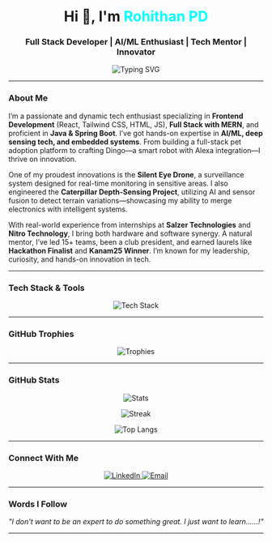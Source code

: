 <!-- Advanced GitHub Profile README for Rohithan PD -->

<h1 align="center">
  Hi 👋, I'm <span style="color:#00FFFF">Rohithan PD</span>
</h1>
<h3 align="center"> Full Stack Developer | AI/ML Enthusiast | Tech Mentor | Innovator</h3>

<p align="center">
  <img src="https://readme-typing-svg.demolab.com?font=Fira+Code&duration=4000&pause=1000&color=00FFFF&center=true&vCenter=true&width=435&lines=Frontend+Developer+%7C+AI+%26+ML+Explorer;Mentor+%26+Club+President+%7C+Hackathon+Finalist;Building+smart+bots+%26+beautiful+UIs" alt="Typing SVG" />
</p>

---

### About Me

<p>
I’m a passionate and dynamic tech enthusiast specializing in <strong>Frontend Development</strong> (React, Tailwind CSS, HTML, JS), <strong>Full Stack with MERN</strong>, and proficient in <strong>Java & Spring Boot</strong>. I’ve got hands-on expertise in <strong>AI/ML, deep sensing tech, and embedded systems</strong>. From building a full-stack pet adoption platform to crafting Dingo—a smart robot with Alexa integration—I thrive on innovation. 
</p>

<p>
One of my proudest innovations is the <strong>Silent Eye Drone</strong>, a surveillance system designed for real-time monitoring in sensitive areas. I also engineered the <strong>Caterpillar Depth-Sensing Project</strong>, utilizing AI and sensor fusion to detect terrain variations—showcasing my ability to merge electronics with intelligent systems.
</p>

<p>
With real-world experience from internships at <strong>Salzer Technologies</strong> and <strong>Nitro Technology</strong>, I bring both hardware and software synergy. A natural mentor, I’ve led 15+ teams, been a club president, and earned laurels like <strong>Hackathon Finalist</strong> and <strong>Kanam25 Winner</strong>. I’m known for my leadership, curiosity, and hands-on innovation in tech.
</p>

---

### Tech Stack & Tools

<p align="center">
  <img src="https://skillicons.dev/icons?i=react,tailwind,html,css,javascript,nodejs,mongodb,java,spring,python,c,cpp,matlab,arduino,git,github,mysql,vscode,figma,bootstrap" alt="Tech Stack" />
</p>

---

### GitHub Trophies

<p align="center">
  <img src="https://github-profile-trophy.vercel.app/?username=Rohithan-01&theme=onedark&row=2&column=3" alt="Trophies" />
</p>

---

### GitHub Stats

<p align="center">
  <img src="https://github-readme-stats.vercel.app/api?username=Rohithan-01&show_icons=true&theme=tokyonight" alt="Stats" />
</p>
<p align="center">
  <img src="https://github-readme-streak-stats.herokuapp.com/?user=Rohithan-01&theme=tokyonight" alt="Streak" />
</p>
<p align="center">
  <img src="https://github-readme-stats.vercel.app/api/top-langs/?username=Rohithan-01&layout=compact&theme=tokyonight" alt="Top Langs" />
</p>

---

### Connect With Me

<p align="center">
  <a href="https://www.linkedin.com/in/rohithan-pd-98a905255/" target="_blank">
    <img src="https://img.shields.io/badge/-LinkedIn-%230077B5?style=for-the-badge&logo=linkedin&logoColor=white" alt="LinkedIn" />
  </a>
  <a href="mailto:rohithanpd@gmail.com" target="_blank">
    <img src="https://img.shields.io/badge/-Email-%23D44638?style=for-the-badge&logo=gmail&logoColor=white" alt="Email" />
  </a>
</p>

---

### Words I Follow

<p align="center"><em>"I don't want to be an expert to do something great. I just want to learn......!"</em></p>

---
